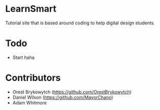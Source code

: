 # LearnSmart
Tutorial site that is based around coding to help digital design students.

# Todo
 - Start haha

# Contributors
 - Orest Brykowytch (https://github.com/OrestBrykowytch)
 - Daniel Wilson (https://github.com/MayorChano)
 - Adam Whitmore